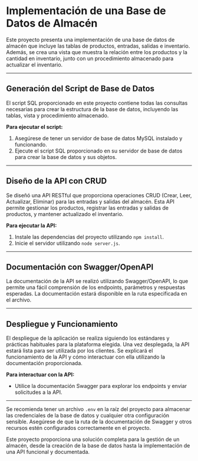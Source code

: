 # Implementación de una Base de Datos de Almacén

Este proyecto presenta una implementación de una base de datos de almacén que incluye las tablas de productos, entradas, salidas e inventario. Además, se crea una vista que muestra la relación entre los productos y la cantidad en inventario, junto con un procedimiento almacenado para actualizar el inventario.

---

## Generación del Script de Base de Datos

El script SQL proporcionado en este proyecto contiene todas las consultas necesarias para crear la estructura de la base de datos, incluyendo las tablas, vista y procedimiento almacenado.

**Para ejecutar el script:**
1. Asegúrese de tener un servidor de base de datos MySQL instalado y funcionando.
2. Ejecute el script SQL proporcionado en su servidor de base de datos para crear la base de datos y sus objetos.

---

## Diseño de la API con CRUD

Se diseñó una API RESTful que proporciona operaciones CRUD (Crear, Leer, Actualizar, Eliminar) para las entradas y salidas del almacén. Esta API permite gestionar los productos, registrar las entradas y salidas de productos, y mantener actualizado el inventario.

**Para ejecutar la API:**
1. Instale las dependencias del proyecto utilizando `npm install`.
2. Inicie el servidor utilizando `node server.js`.

---

## Documentación con Swagger/OpenAPI

La documentación de la API se realizó utilizando Swagger/OpenAPI, lo que permite una fácil comprensión de los endpoints, parámetros y respuestas esperadas. La documentación estará disponible en la ruta especificada en el archivo.

---

## Despliegue y Funcionamiento

El despliegue de la aplicación se realiza siguiendo los estándares y prácticas habituales para la plataforma elegida. Una vez desplegada, la API estará lista para ser utilizada por los clientes. Se explicará el funcionamiento de la API y cómo interactuar con ella utilizando la documentación proporcionada.

**Para interactuar con la API:**
- Utilice la documentación Swagger para explorar los endpoints y enviar solicitudes a la API.

---

Se recomienda tener un archivo `.env` en la raíz del proyecto para almacenar las credenciales de la base de datos y cualquier otra configuración sensible. Asegúrese de que la ruta de la documentación de Swagger y otros recursos estén configurados correctamente en el proyecto.

Este proyecto proporciona una solución completa para la gestión de un almacén, desde la creación de la base de datos hasta la implementación de una API funcional y documentada.
